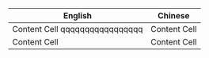 | English  | Chinese |
| --------------------------------- | --------------------------------- |
| Content Cell qqqqqqqqqqqqqqqqq  | Content Cell  |
| Content Cell  | Content Cell  |
